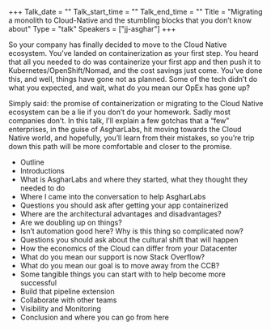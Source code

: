 +++
Talk_date = ""
Talk_start_time = ""
Talk_end_time = ""
Title = "Migrating a monolith to Cloud-Native and the stumbling blocks that you don’t know about"
Type = "talk"
Speakers = ["jj-asghar"]
+++

So your company has finally decided to move to the Cloud Native ecosystem. You’ve landed on containerization as your first step. You heard that all you needed to do was containerize your first app and then push it to Kubernetes/OpenShift/Nomad, and the cost savings just come. You’ve done this, and well, things have gone not as planned. Some of the tech didn’t do what you expected, and wait, what do you mean our OpEx has gone up?

Simply said: the promise of containerization or migrating to the Cloud Native ecosystem can be a lie if you don’t do your homework. Sadly most companies don’t. In this talk, I’ll explain a few gotchas that a “few” enterprises, in the guise of AsgharLabs, hit moving towards the Cloud Native world, and hopefully, you’ll learn from their mistakes, so you’re trip down this path will be more comfortable and closer to the promise.

* Outline
* Introductions
* What is AsgharLabs and where they started, what they thought they needed to do
* Where I came into the conversation to help AsgharLabs
* Questions you should ask after getting your app containerized
* Where are the architectural advantages and disadvantages?
* Are we doubling up on things?
* Isn’t automation good here? Why is this thing so complicated now?
* Questions you should ask about the cultural shift that will happen
* How the economics of the Cloud can differ from your Datacenter
* What do you mean our support is now Stack Overflow?
* What do you mean our goal is to move away from the CCB?
* Some tangible things you can start with to help become more successful
* Build that pipeline extension
* Collaborate with other teams
* Visibility and Monitoring
* Conclusion and where you can go from here